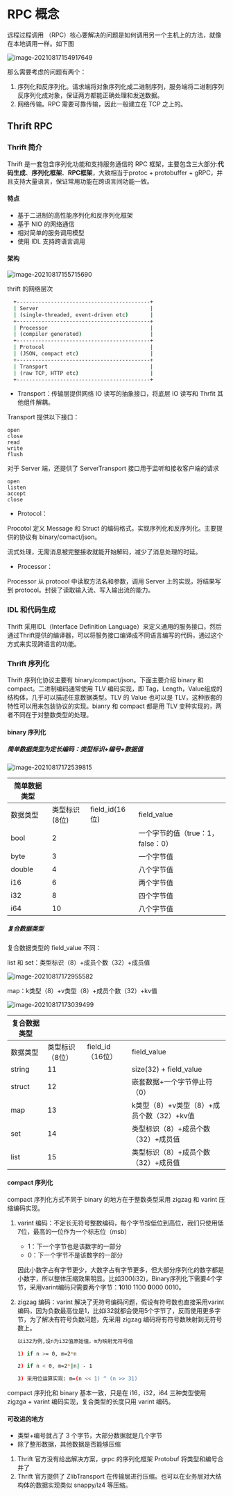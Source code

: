 # RPC 概念

远程过程调用 （RPC）核心要解决的问题是如何调用另一个主机上的方法，就像在本地调用一样。如下图

![image-20210817154917649](../pic/image-20210817154917649.png)

那么需要考虑的问题有两个：

1. 序列化和反序列化。请求端将对象序列化成二进制序列，服务端将二进制序列反序列化成对象，保证两方都能正确处理和发送数据。
2. 网络传输。RPC 需要可靠传输，因此一般建立在 TCP 之上的。



## Thrift RPC

### Thrift 简介

Thrift 是一套包含序列化功能和支持服务通信的 RPC 框架，主要包含三大部分:**代码生成**、**序列化框架**、**RPC框架**，大致相当于protoc + protobuffer + gRPC，并且支持大量语言，保证常用功能在跨语言间功能一致。

#### 特点

- 基于二进制的高性能序列化和反序列化框架
- 基于 NIO 的网络通信
- 相对简单的服务调用模型
- 使用 IDL 支持跨语言调用

#### 架构

![image-20210817155715690](../pic/image-20210817155715690.png)

thrift 的网络层次

```bash
  +-------------------------------------------+
  | Server                                    |
  | (single-threaded, event-driven etc)       |
  +-------------------------------------------+
  | Processor                                 |
  | (compiler generated)                      |
  +-------------------------------------------+
  | Protocol                                  |
  | (JSON, compact etc)                       |
  +-------------------------------------------+
  | Transport                                 |
  | (raw TCP, HTTP etc)                       |
  +-------------------------------------------+
```

- Transport：传输层提供网络 IO 读写的抽象接口，将底层 IO 读写和 Thrfit 其他组件解耦。

Transport 提供以下接口：

```
open
close
read
write
flush
```

对于 Server 端，还提供了 ServerTransport 接口用于监听和接收客户端的请求

```
open
listen
accept
close
```



- Protocol：

Procotol 定义 Message 和 Struct 的编码格式，实现序列化和反序列化。主要提供的协议有 binary/comact/json。

流式处理，无需消息被完整接收就能开始解码，减少了消息处理的时延。



- Processor：

Processor 从 protocol 中读取方法名和参数，调用 Server 上的实现，将结果写到 protocol。封装了读取输入流、写入输出流的能力。



### IDL 和代码生成

Thrift 采用IDL（Interface Definition Language）来定义通用的服务接口，然后通过Thrift提供的编译器，可以将服务接口编译成不同语言编写的代码，通过这个方式来实现跨语言的功能。

### Thrift 序列化

Thrift 序列化协议主要有 binary/compact/json。下面主要介绍 binary 和 compact。二进制编码通常使用 TLV 编码实现，即 Tag，Length，Value组成的结构体，几乎可以描述任意数据类型。TLV 的 Value 也可以是 TLV，这种嵌套的特性可以用来包装协议的实现。bianry 和 compact 都是用 TLV 变种实现的，两者不同在于对整数类型的处理。

#### binary 序列化

##### 简单数据类型为定长编码：类型标识+编号+数据值

![image-20210817172539815](../pic/image-20210817172539815.png)

| 简单数据类型 |               |                |                                   |
| ------------ | ------------- | -------------- | --------------------------------- |
| 数据类型     | 类型标识(8位) | field_id(16位) | field_value                       |
| bool         | 2             |                | 一个字节的值（true：1，false：0） |
| byte         | 3             |                | 一个字节值                        |
| double       | 4             |                | 八个字节值                        |
| i16          | 6             |                | 两个字节值                        |
| i32          | 8             |                | 四个字节值                        |
| i64          | 10            |                | 八个字节值                        |

##### 复合数据类型

复合数据类型的 field_value 不同：

list 和 set：类型标识（8）+成员个数（32）+成员值

![image-20210817172955582](../pic/image-20210817172955582.png)

map：k类型（8）+v类型（8）+成员个数（32）+kv值

![image-20210817173039499](../pic/image-20210817173039499.png)

| 复合数据类型 |                 |                  |                                           |
| ------------ | --------------- | ---------------- | ----------------------------------------- |
| 数据类型     | 类型标识（8位） | field_id（16位） | field_value                               |
| string       | 11              |                  | size(32) + field_value                    |
| struct       | 12              |                  | 嵌套数据+一个字节停止符（0）              |
| map          | 13              |                  | k类型（8）+v类型（8）+成员个数（32）+kv值 |
| set          | 14              |                  | 类型标识（8）+成员个数（32）+成员值       |
| list         | 15              |                  | 类型标识（8）+成员个数（32）+成员值       |

#### 

#### compact 序列化

compact 序列化方式不同于 binary 的地方在于整数类型采用 zigzag 和 varint 压缩编码实现。

1. varint 编码：不定长无符号整数编码，每个字节按低位到高位，我们只使用低7位，最高的一位作为一个标志位（msb）

   - 1：下一个字节也是该数字的一部分
   - 0：下一个字节不是该数字的一部分

   因此小数字占有字节更少，大数字占有字节更多，但大部分序列化的数字都是小数字，所以整体压缩效果明显。比如300(i32)，Binary序列化下需要4个字节，采用varint编码只需要两个字节：**1**010 1100 **0**000 0010。

2. zigzag 编码：varint 解决了无符号编码问题，假设有符号数也直接采用varint编码，因为负数最高位是1，比如i32就都会使用5个字节了，反而使用更多字节，为了解决有符号负数问题，先采用 zigzag 编码将有符号数映射到无符号数上。

   ```bash
   以i32为例,设n为i32值原始值，m为映射无符号值
   
   1) if n >= 0, m=2*n
   
   2) if n < 0, m=2*|n| - 1
   
   3) 采用位运算实现: m=(n << 1) ^ (n >> 31)
   ```

compact 序列化和 binary 基本一致，只是在 i16，i32，i64 三种类型使用 zigzga + varint 编码实现，复合类型的长度只用 varint 编码。



#### 可改进的地方

- 类型+编号就占了 3 个字节，大部分数据就是几个字节
- 除了整形数据，其他数据是否能够压缩

1. Thrift 官方没有给出解决方案，grpc 的序列化框架 Protobuf 将类型和编号合并了
2. Thrift 官方提供了 ZlibTransport 在传输层进行压缩。也可以在业务层对大结构体的数据实现类似 snappy/lz4 等压缩。